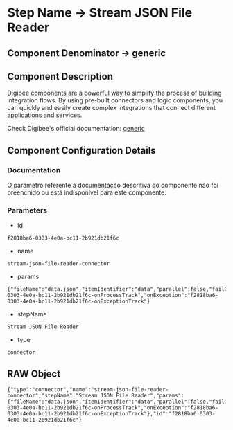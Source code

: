 # Step Name -> Stream JSON File Reader
## Component Denominator -> generic

## Component Description

Digibee components are a powerful way to simplify the process of building integration flows. By using pre-built connectors and logic components, you can quickly and easily create complex integrations that connect different applications and services.

Check Digibee's official documentation: [generic](https://docs.digibee.com/documentation "Digibee documentation")

## Component Configuration Details
### Documentation

O parâmetro referente à documentação descritiva do componente não foi preenchido ou está indisponível para este componente.

### Parameters

* id
```
f2818ba6-0303-4e0a-bc11-2b921db21f6c
```

* name
```
stream-json-file-reader-connector
```

* params
```
{"fileName":"data.json","itemIdentifier":"data","parallel":false,"failOnError":false,"onProcess":"f2818ba6-0303-4e0a-bc11-2b921db21f6c-onProcessTrack","onException":"f2818ba6-0303-4e0a-bc11-2b921db21f6c-onExceptionTrack"}
```

* stepName
```
Stream JSON File Reader
```

* type
```
connector
```


## RAW Object

```
{"type":"connector","name":"stream-json-file-reader-connector","stepName":"Stream JSON File Reader","params":{"fileName":"data.json","itemIdentifier":"data","parallel":false,"failOnError":false,"onProcess":"f2818ba6-0303-4e0a-bc11-2b921db21f6c-onProcessTrack","onException":"f2818ba6-0303-4e0a-bc11-2b921db21f6c-onExceptionTrack"},"id":"f2818ba6-0303-4e0a-bc11-2b921db21f6c"}
```